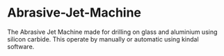 # Abrasive-Jet-Machine
The Abrasive Jet Machine made for drilling on glass and aluminium using silicon carbide. This operate by manually or automatic using kindal software.
